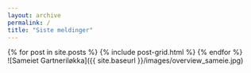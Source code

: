 ```yaml
---
layout: archive
permalink: /
title: "Siste meldinger"
---
```


<div class="tiles">
{% for post in site.posts %}
	{% include post-grid.html %}
{% endfor %}
</div><!-- /.tiles -->
![Sameiet Gartneriløkka]({{ site.baseurl }}/images/overview_sameie.jpg)
